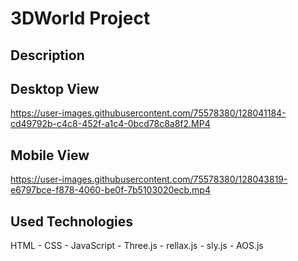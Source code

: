 
# 3DWorld Project

##  Description


##  Desktop View

https://user-images.githubusercontent.com/75578380/128041184-cd49792b-c4c8-452f-a1c4-0bcd78c8a8f2.MP4


##  Mobile View

https://user-images.githubusercontent.com/75578380/128043819-e6797bce-f878-4060-be0f-7b5103020ecb.mp4

##  Used Technologies
HTML - CSS - JavaScript - Three.js - rellax.js - sly.js - AOS.js
